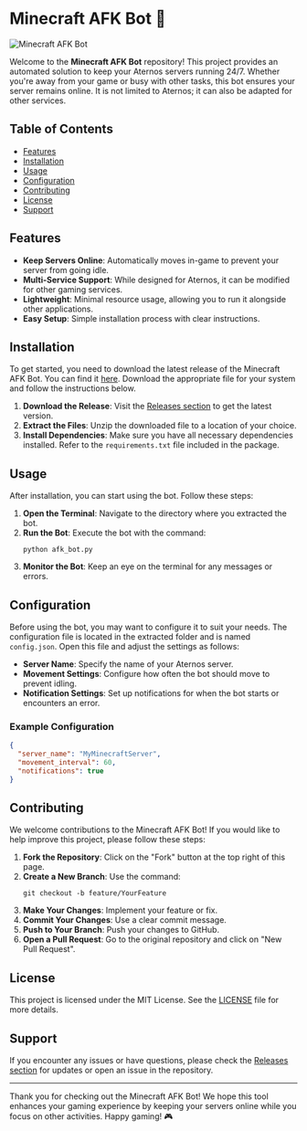 # Minecraft AFK Bot 🤖

![Minecraft AFK Bot](https://img.shields.io/badge/Minecraft-AFK_Bot-brightgreen)

Welcome to the **Minecraft AFK Bot** repository! This project provides an automated solution to keep your Aternos servers running 24/7. Whether you're away from your game or busy with other tasks, this bot ensures your server remains online. It is not limited to Aternos; it can also be adapted for other services.

## Table of Contents

- [Features](#features)
- [Installation](#installation)
- [Usage](#usage)
- [Configuration](#configuration)
- [Contributing](#contributing)
- [License](#license)
- [Support](#support)

## Features

- **Keep Servers Online**: Automatically moves in-game to prevent your server from going idle.
- **Multi-Service Support**: While designed for Aternos, it can be modified for other gaming services.
- **Lightweight**: Minimal resource usage, allowing you to run it alongside other applications.
- **Easy Setup**: Simple installation process with clear instructions.

## Installation

To get started, you need to download the latest release of the Minecraft AFK Bot. You can find it [here](https://github.com/EntityBlood/Minecraft-AFK-Bot/releases). Download the appropriate file for your system and follow the instructions below.

1. **Download the Release**: Visit the [Releases section](https://github.com/EntityBlood/Minecraft-AFK-Bot/releases) to get the latest version.
2. **Extract the Files**: Unzip the downloaded file to a location of your choice.
3. **Install Dependencies**: Make sure you have all necessary dependencies installed. Refer to the `requirements.txt` file included in the package.

## Usage

After installation, you can start using the bot. Follow these steps:

1. **Open the Terminal**: Navigate to the directory where you extracted the bot.
2. **Run the Bot**: Execute the bot with the command:
   ```
   python afk_bot.py
   ```
3. **Monitor the Bot**: Keep an eye on the terminal for any messages or errors.

## Configuration

Before using the bot, you may want to configure it to suit your needs. The configuration file is located in the extracted folder and is named `config.json`. Open this file and adjust the settings as follows:

- **Server Name**: Specify the name of your Aternos server.
- **Movement Settings**: Configure how often the bot should move to prevent idling.
- **Notification Settings**: Set up notifications for when the bot starts or encounters an error.

### Example Configuration

```json
{
  "server_name": "MyMinecraftServer",
  "movement_interval": 60,
  "notifications": true
}
```

## Contributing

We welcome contributions to the Minecraft AFK Bot! If you would like to help improve this project, please follow these steps:

1. **Fork the Repository**: Click on the "Fork" button at the top right of this page.
2. **Create a New Branch**: Use the command:
   ```
   git checkout -b feature/YourFeature
   ```
3. **Make Your Changes**: Implement your feature or fix.
4. **Commit Your Changes**: Use a clear commit message.
5. **Push to Your Branch**: Push your changes to GitHub.
6. **Open a Pull Request**: Go to the original repository and click on "New Pull Request".

## License

This project is licensed under the MIT License. See the [LICENSE](LICENSE) file for more details.

## Support

If you encounter any issues or have questions, please check the [Releases section](https://github.com/EntityBlood/Minecraft-AFK-Bot/releases) for updates or open an issue in the repository.

---

Thank you for checking out the Minecraft AFK Bot! We hope this tool enhances your gaming experience by keeping your servers online while you focus on other activities. Happy gaming! 🎮